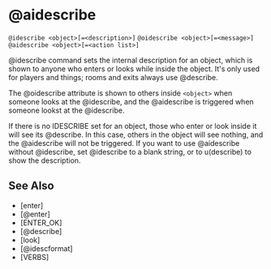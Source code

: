 # @aidescribe
`@idescribe <object>[=<description>]`
`@oidescribe <object>[=<message>]`
`@aidescribe <object>[=<action list>]`

@idescribe command sets the internal description for an object, which is shown to anyone who enters or looks while inside the object. It's only used for players and things; rooms and exits always use @describe.

The @oidescribe attribute is shown to others inside `<object>` when someone looks at the @idescribe, and the @aidescribe is triggered when someone lookst at the @idescribe.

If there is no IDESCRIBE set for an object, those who enter or look inside it will see its @describe. In this case, others in the object will see nothing, and the @aidescribe will not be triggered. If you want to use @aidescribe without @idescribe, set @idescribe to a blank string, or to u(describe) to show the description.


## See Also
- [enter]
- [@enter]
- [ENTER_OK]
- [@describe]
- [look]
- [@idescformat]
- [VERBS]


